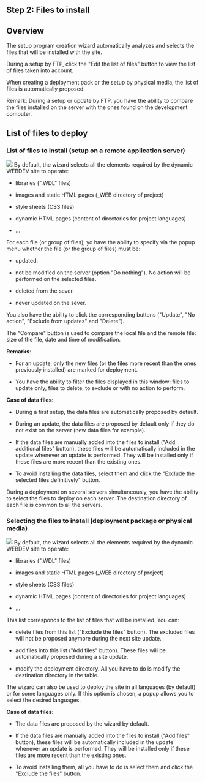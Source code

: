 


## Step 2: Files to install
			



<a name="NOTE1"></a>
<a name="NOTE1_1"></a>


## Overview
<a name="overview_ELTTEXTE000137"></a>
The setup program creation wizard automatically analyzes and selects the files that will be installed with the site.

During a setup by FTP, click the "Edit the list of files" button to view the list of files taken into account. 

When creating a deployment pack or the setup by physical media, the list of files is automatically proposed. 

Remark: During a setup or update by FTP, you have the ability to compare the files installed on the server with the ones found on the development computer.

<a name="NOTE2"></a>
<a name="NOTE2_1"></a>


## List of files to deploy
<a name="list_files_deploy_ELTTEXTE000161"></a>


### List of files to install (setup on a remote application server)
<a name="list_files_install_setup_remote_application_server_ELTPARAGRAPHE000024"></a>


![](https://doc.pcsoft.fr/en-US/images/image.awp?langid=3&name=fichier_install_New.gif)
By default, the wizard selects all the elements required by the dynamic WEBDEV site to operate:

- libraries (".WDL" files)

- images and static HTML pages (_WEB directory of project)

- style sheets (CSS files)

- dynamic HTML pages (content of directories for project languages)

- ...




For each file (or group of files), yo have the ability to specify via the popup menu whether the file (or the group of files) must be: 

- updated. 

- not be modified on the server (option "Do nothing"). No action will be performed on the selected files. 

- deleted from the sever.

- never updated on the sever.


You also have the ability to click the corresponding buttons ("Update", "No action", "Exclude from updates" and "Delete").

The "Compare" button is used to compare the local file and the remote file: size of the file, date and time of modification.

**Remarks**: 

- For an update, only the new files (or the files more recent than the ones previously installed) are marked for deployment.

- You have the ability to filter the files displayed in this window: files to update only, files to delete, to exclude or with no action to perform.




**Case of data files**:

- During a first setup, the data files are automatically proposed by default.

- During an update, the data files are proposed by default only if they do not exist on the server (new data files for example).

- If the data files are manually added into the files to install ("Add additional files" button), these files will be automatically included in the update whenever an update is performed. They will be installed only if these files are more recent than the existing ones.

- To avoid installing the data files, select them and click the "Exclude the selected files definitively" button.




During a deployment on several servers simultaneously, you have the ability to select the files to deploy on each server. The destination directory of each file is common to all the servers.
<a name="NOTE3_2"></a>


### Selecting the files to install (deployment package or physical media)
<a name="selecting_the_files_install_deployment_package_physical_media_ELTPARAGRAPHE000065"></a>


![](https://doc.pcsoft.fr/en-US/images/image.awp?langid=3&name=fichier_install_pack.gif)
By default, the wizard selects all the elements required by the dynamic WEBDEV site to operate:

- libraries (".WDL" files)

- images and static HTML pages (_WEB directory of project)

- style sheets (CSS files)

- dynamic HTML pages (content of directories for project languages)

- ...




This list corresponds to the list of files that will be installed. You can:

- delete files from this list ("Exclude the files" button). The excluded files will not be proposed anymore during the next site update. 

- add files into this list ("Add files" button). These files will be automatically proposed during a site update.

- modify the deployment directory. All you have to do is modify the destination directory in the table. 




The wizard can also be used to deploy the site in all languages (by default) or for some languages only. If this option is chosen, a popup allows you to select the desired languages.

**Case of data files**:

- The data files are proposed by the wizard by default.

- If the data files are manually added into the files to install ("Add files" button), these files will be automatically included in the update whenever an update is performed. They will be installed only if these files are more recent than the existing ones.

- To avoid installing them, all you have to do is select them and click the "Exclude the files" button.





